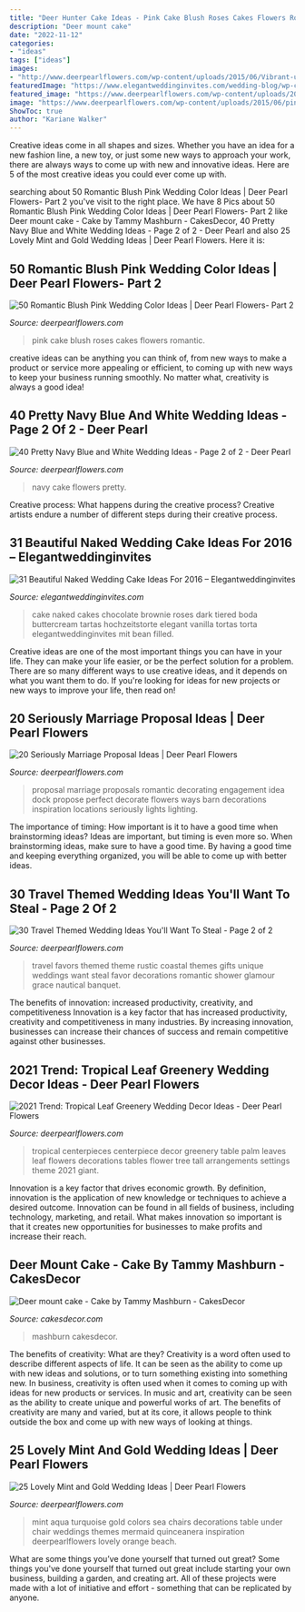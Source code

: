 ```yaml
---
title: "Deer Hunter Cake Ideas - Pink Cake Blush Roses Cakes Flowers Romantic"
description: "Deer mount cake"
date: "2022-11-12"
categories:
- "ideas"
tags: ["ideas"]
images:
- "http://www.deerpearlflowers.com/wp-content/uploads/2015/06/Vibrant-under-the-sea-colors-of-reds-yellows-and-orange-mixed-with-turquoise-or-aqua.jpg"
featuredImage: "https://www.elegantweddinginvites.com/wedding-blog/wp-content/uploads/2015/11/4-tiered-dark-chocolate-brownie-naked-wedding-cake-filled-with-vanilla-bean-buttercream.jpg"
featured_image: "https://www.deerpearlflowers.com/wp-content/uploads/2016/12/giant-palm-leaves-weding-centerpiece.jpg"
image: "https://www.deerpearlflowers.com/wp-content/uploads/2015/06/pink-wedding-cake-with-pink-roses-683x1024.jpg"
ShowToc: true
author: "Kariane Walker"
---
```



Creative ideas come in all shapes and sizes. Whether you have an idea for a new fashion line, a new toy, or just some new ways to approach your work, there are always ways to come up with new and innovative ideas. Here are 5 of the most creative ideas you could ever come up with.

	

		
searching about 50 Romantic Blush Pink Wedding Color Ideas | Deer Pearl Flowers- Part 2 you've visit to the right place. We have 8 Pics about 50 Romantic Blush Pink Wedding Color Ideas | Deer Pearl Flowers- Part 2 like Deer mount cake - Cake by Tammy Mashburn - CakesDecor, 40 Pretty Navy Blue and White Wedding Ideas - Page 2 of 2 - Deer Pearl and also 25 Lovely Mint and Gold Wedding Ideas | Deer Pearl Flowers. Here it is:
		
    
## 50 Romantic Blush Pink Wedding Color Ideas | Deer Pearl Flowers- Part 2

<img loading=lazy src="https://www.deerpearlflowers.com/wp-content/uploads/2015/06/pink-wedding-cake-with-pink-roses-683x1024.jpg" onerror="this.onerror=null;this.src='https://tse2.mm.bing.net/th?id=OIP.DuVLwMuTCwO6Is_xhKdrSwHaLG&amp;pid=15.1';" alt="50 Romantic Blush Pink Wedding Color Ideas | Deer Pearl Flowers- Part 2">

_Source: deerpearlflowers.com_

>pink cake blush roses cakes flowers romantic. 

	

creative ideas can be anything you can think of, from new ways to make a product or service more appealing or efficient, to coming up with new ways to keep your business running smoothly. No matter what, creativity is always a good idea!

    
## 40 Pretty Navy Blue And White Wedding Ideas - Page 2 Of 2 - Deer Pearl

<img loading=lazy src="https://www.deerpearlflowers.com/wp-content/uploads/2015/08/white-and-navy-wedding-cake.jpg" onerror="this.onerror=null;this.src='https://tse2.mm.bing.net/th?id=OIP.U4uBYPbN9CsK7RgijPmz7wHaLI&amp;pid=15.1';" alt="40 Pretty Navy Blue and White Wedding Ideas - Page 2 of 2 - Deer Pearl">

_Source: deerpearlflowers.com_

>navy cake flowers pretty. 

	

Creative process: What happens during the creative process?
Creative artists endure a number of different steps during their creative process.

    
## 31 Beautiful Naked Wedding Cake Ideas For 2016 – Elegantweddinginvites

<img loading=lazy src="https://www.elegantweddinginvites.com/wedding-blog/wp-content/uploads/2015/11/4-tiered-dark-chocolate-brownie-naked-wedding-cake-filled-with-vanilla-bean-buttercream.jpg" onerror="this.onerror=null;this.src='https://tse2.mm.bing.net/th?id=OIP.kRzvWU6gLGBJF15eM4t1awHaKr&amp;pid=15.1';" alt="31 Beautiful Naked Wedding Cake Ideas For 2016 – Elegantweddinginvites">

_Source: elegantweddinginvites.com_

>cake naked cakes chocolate brownie roses dark tiered boda buttercream tartas hochzeitstorte elegant vanilla tortas torta elegantweddinginvites mit bean filled. 

	

Creative ideas are one of the most important things you can have in your life. They can make your life easier, or be the perfect solution for a problem. There are so many different ways to use creative ideas, and it depends on what you want them to do. If you're looking for ideas for new projects or new ways to improve your life, then read on!

    
## 20 Seriously Marriage Proposal Ideas | Deer Pearl Flowers

<img loading=lazy src="http://www.deerpearlflowers.com/wp-content/uploads/2016/08/Proposal-Locations-Ideas-12.jpg" onerror="this.onerror=null;this.src='https://tse1.mm.bing.net/th?id=OIP.uS1b9753YqxGTzw_O91x6wHaLH&amp;pid=15.1';" alt="20 Seriously Marriage Proposal Ideas | Deer Pearl Flowers">

_Source: deerpearlflowers.com_

>proposal marriage proposals romantic decorating engagement idea dock propose perfect decorate flowers ways barn decorations inspiration locations seriously lights lighting. 

	

The importance of timing: How important is it to have a good time when brainstorming ideas?
Ideas are important, but timing is even more so. When brainstorming ideas, make sure to have a good time. By having a good time and keeping everything organized, you will be able to come up with better ideas.

    
## 30 Travel Themed Wedding Ideas You&#039;ll Want To Steal - Page 2 Of 2

<img loading=lazy src="https://www.deerpearlflowers.com/wp-content/uploads/2015/04/rustic-travel-themed-favors.jpg" onerror="this.onerror=null;this.src='https://tse4.mm.bing.net/th?id=OIP.EtYxoTq8B8mLb1TD7a1snAHaLH&amp;pid=15.1';" alt="30 Travel Themed Wedding Ideas You&#039;ll Want To Steal - Page 2 of 2">

_Source: deerpearlflowers.com_

>travel favors themed theme rustic coastal themes gifts unique weddings want steal favor decorations romantic shower glamour grace nautical banquet. 

	

The benefits of innovation: increased productivity, creativity, and competitiveness
Innovation is a key factor that has increased productivity, creativity and competitiveness in many industries. By increasing innovation, businesses can increase their chances of success and remain competitive against other businesses.

    
## 2021 Trend: Tropical Leaf Greenery Wedding Decor Ideas - Deer Pearl Flowers

<img loading=lazy src="https://www.deerpearlflowers.com/wp-content/uploads/2016/12/giant-palm-leaves-weding-centerpiece.jpg" onerror="this.onerror=null;this.src='https://tse4.mm.bing.net/th?id=OIP.a6zK7NWVmWvMARWh91JDOwHaLH&amp;pid=15.1';" alt="2021 Trend: Tropical Leaf Greenery Wedding Decor Ideas - Deer Pearl Flowers">

_Source: deerpearlflowers.com_

>tropical centerpieces centerpiece decor greenery table palm leaves leaf flowers decorations tables flower tree tall arrangements settings theme 2021 giant. 

	

Innovation is a key factor that drives economic growth. By definition, innovation is the application of new knowledge or techniques to achieve a desired outcome. Innovation can be found in all fields of business, including technology, marketing, and retail. What makes innovation so important is that it creates new opportunities for businesses to make profits and increase their reach.

    
## Deer Mount Cake - Cake By Tammy Mashburn - CakesDecor

<img loading=lazy src="https://pic.cakesdecor.com/m/fngtrf3qh4ijwace0brt.jpg" onerror="this.onerror=null;this.src='https://tse2.mm.bing.net/th?id=OIP.Dksh6e53trckjRkOCYt1QQHaJ3&amp;pid=15.1';" alt="Deer mount cake - Cake by Tammy Mashburn - CakesDecor">

_Source: cakesdecor.com_

>mashburn cakesdecor. 

	

The benefits of creativity: What are they?
Creativity is a word often used to describe different aspects of life. It can be seen as the ability to come up with new ideas and solutions, or to turn something existing into something new. In business, creativity is often used when it comes to coming up with ideas for new products or services. In music and art, creativity can be seen as the ability to create unique and powerful works of art. The benefits of creativity are many and varied, but at its core, it allows people to think outside the box and come up with new ways of looking at things.

    
## 25 Lovely Mint And Gold Wedding Ideas | Deer Pearl Flowers

<img loading=lazy src="http://www.deerpearlflowers.com/wp-content/uploads/2015/06/Vibrant-under-the-sea-colors-of-reds-yellows-and-orange-mixed-with-turquoise-or-aqua.jpg" onerror="this.onerror=null;this.src='https://tse3.mm.bing.net/th?id=OIP.kIRfL0uLoZld54j_zZ-6_QHaLI&amp;pid=15.1';" alt="25 Lovely Mint and Gold Wedding Ideas | Deer Pearl Flowers">

_Source: deerpearlflowers.com_

>mint aqua turquoise gold colors sea chairs decorations table under chair weddings themes mermaid quinceanera inspiration deerpearlflowers lovely orange beach. 

	

What are some things you’ve done yourself that turned out great?
Some things you've done yourself that turned out great include starting your own business, building a garden, and creating art. All of these projects were made with a lot of initiative and effort - something that can be replicated by anyone.


